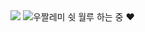 <img src="https://capsule-render.vercel.app/api?type=slice&color=auto&height=200&section=header&text=star❤️dohee&fontSize=90" />
<img src="./assets/img/love.gif" alt="우짤레미" />
쉿 월루 하는 중 ❤️
